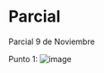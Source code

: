 # Parcial
Parcial 9 de Noviembre 

Punto 1:
![image](https://github.com/user-attachments/assets/16fed3e6-ef02-4aa5-9925-9476f732d1a3)
